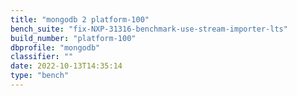 ```yaml
---
title: "mongodb 2 platform-100"
bench_suite: "fix-NXP-31316-benchmark-use-stream-importer-lts"
build_number: "platform-100"
dbprofile: "mongodb"
classifier: ""
date: 2022-10-13T14:35:14
type: "bench"
---
```

